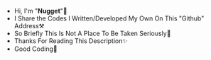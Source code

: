 - Hi, I'm "__Nugget__"🔨
- I Share the Codes I Written/Developed My Own On This "Github" Address⚒
- So Briefly This Is Not A Place To Be Taken Seriously🔱
- Thanks For Reading This Description✨
- Good Coding🔨
